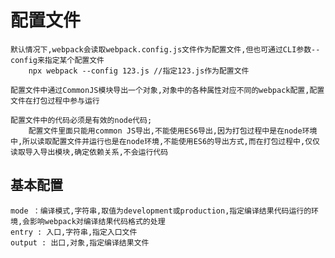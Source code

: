 <!--
 * @Author: your name
 * @Date: 2021-05-08 01:02:41
 * @LastEditTime: 2021-05-08 01:24:08
 * @LastEditors: Please set LastEditors
 * @Description: In User Settings Edit
 * @FilePath: \site\前端学习\笔记\webpack\配置文件\配置文件.md
-->
# 配置文件


    默认情况下,webpack会读取webpack.config.js文件作为配置文件,但也可通过CLI参数--config来指定某个配置文件
        npx webpack --config 123.js //指定123.js作为配置文件

    配置文件中通过CommonJS模块导出一个对象,对象中的各种属性对应不同的webpack配置,配置文件在打包过程中参与运行

    配置文件中的代码必须是有效的node代码;
        配置文件里面只能用common JS导出,不能使用ES6导出,因为打包过程中是在node环境中,所以读取配置文件并运行也是在node环境,不能使用ES6的导出方式,而在打包过程中,仅仅读取导入导出模块,确定依赖关系,不会运行代码


## 基本配置
    mode ：编译模式,字符串,取值为development或production,指定编译结果代码运行的环境,会影响webpack对编译结果代码格式的处理
    entry : 入口,字符串,指定入口文件
    output : 出口,对象,指定编译结果文件


